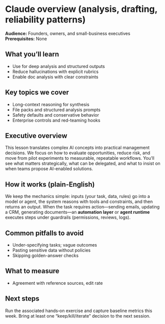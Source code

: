 # Claude overview (analysis, drafting, reliability patterns)

**Audience:** Founders, owners, and small-business executives  
**Prerequisites:** None

## What you’ll learn
- Use for deep analysis and structured outputs
- Reduce hallucinations with explicit rubrics
- Enable doc analysis with clear constraints

## Key topics we cover
- Long-context reasoning for synthesis
- File packs and structured analysis prompts
- Safety defaults and conservative behavior
- Enterprise controls and red-teaming hooks

## Executive overview
This lesson translates complex AI concepts into practical management decisions. We focus on how to evaluate opportunities, reduce risk, and move from pilot experiments to measurable, repeatable workflows. You’ll see what matters strategically, what can be delegated, and what to insist on when teams propose AI-enabled solutions.


## How it works (plain-English)
We keep the mechanics simple: inputs (your task, data, rules) go into a model or agent, the system reasons with tools and constraints, and then returns an output. When the task requires action—sending emails, updating a CRM, generating documents—an **automation layer** or **agent runtime** executes steps under guardrails (permissions, reviews, logs).

## Common pitfalls to avoid
- Under-specifying tasks; vague outcomes
- Pasting sensitive data without policies
- Skipping golden-answer checks

## What to measure
- Agreement with reference sources, edit rate


## Next steps
Run the associated hands‑on exercise and capture baseline metrics this week. Bring at least one “keep/kill/iterate” decision to the next session.
